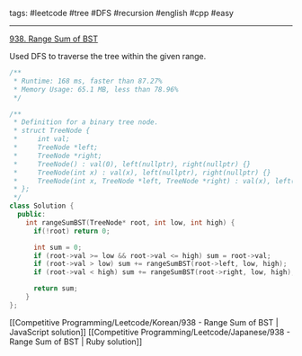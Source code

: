 tags: #leetcode #tree #DFS #recursion #english #cpp #easy

<hr />

[938. Range Sum of BST](https://leetcode.com/problems/range-sum-of-bst/)

Used DFS to traverse the tree within the given range.

```cpp
/**
 * Runtime: 168 ms, faster than 87.27%
 * Memory Usage: 65.1 MB, less than 78.96%
 */

/**
 * Definition for a binary tree node.
 * struct TreeNode {
 *     int val;
 *     TreeNode *left;
 *     TreeNode *right;
 *     TreeNode() : val(0), left(nullptr), right(nullptr) {}
 *     TreeNode(int x) : val(x), left(nullptr), right(nullptr) {}
 *     TreeNode(int x, TreeNode *left, TreeNode *right) : val(x), left(left), right(right) {}
 * };
 */
class Solution {
  public:
    int rangeSumBST(TreeNode* root, int low, int high) {
      if(!root) return 0;

      int sum = 0;
      if (root->val >= low && root->val <= high) sum = root->val;
      if (root->val > low) sum += rangeSumBST(root->left, low, high);
      if (root->val < high) sum += rangeSumBST(root->right, low, high);

      return sum;
    }
};
```

[[Competitive Programming/Leetcode/Korean/938 - Range Sum of BST | JavaScript solution]]
[[Competitive Programming/Leetcode/Japanese/938 - Range Sum of BST | Ruby solution]]